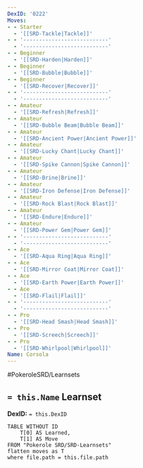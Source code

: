 ```yaml
---
DexID: '0222'
Moves:
- - Starter
  - '[[SRD-Tackle|Tackle]]'
- - '---------------------------'
  - '---------------------------'
- - Beginner
  - '[[SRD-Harden|Harden]]'
- - Beginner
  - '[[SRD-Bubble|Bubble]]'
- - Beginner
  - '[[SRD-Recover|Recover]]'
- - '---------------------------'
  - '---------------------------'
- - Amateur
  - '[[SRD-Refresh|Refresh]]'
- - Amateur
  - '[[SRD-Bubble Beam|Bubble Beam]]'
- - Amateur
  - '[[SRD-Ancient Power|Ancient Power]]'
- - Amateur
  - '[[SRD-Lucky Chant|Lucky Chant]]'
- - Amateur
  - '[[SRD-Spike Cannon|Spike Cannon]]'
- - Amateur
  - '[[SRD-Brine|Brine]]'
- - Amateur
  - '[[SRD-Iron Defense|Iron Defense]]'
- - Amateur
  - '[[SRD-Rock Blast|Rock Blast]]'
- - Amateur
  - '[[SRD-Endure|Endure]]'
- - Amateur
  - '[[SRD-Power Gem|Power Gem]]'
- - '---------------------------'
  - '---------------------------'
- - Ace
  - '[[SRD-Aqua Ring|Aqua Ring]]'
- - Ace
  - '[[SRD-Mirror Coat|Mirror Coat]]'
- - Ace
  - '[[SRD-Earth Power|Earth Power]]'
- - Ace
  - '[[SRD-Flail|Flail]]'
- - '---------------------------'
  - '---------------------------'
- - Pro
  - '[[SRD-Head Smash|Head Smash]]'
- - Pro
  - '[[SRD-Screech|Screech]]'
- - Pro
  - '[[SRD-Whirlpool|Whirlpool]]'
Name: Corsola
---
```


#PokeroleSRD/Learnsets

## `= this.Name` Learnset

**DexID:** `= this.DexID`

```dataview
TABLE WITHOUT ID
    T[0] AS Learned,
    T[1] AS Move
FROM "Pokerole SRD/SRD-Learnsets"
flatten moves as T
where file.path = this.file.path
```

